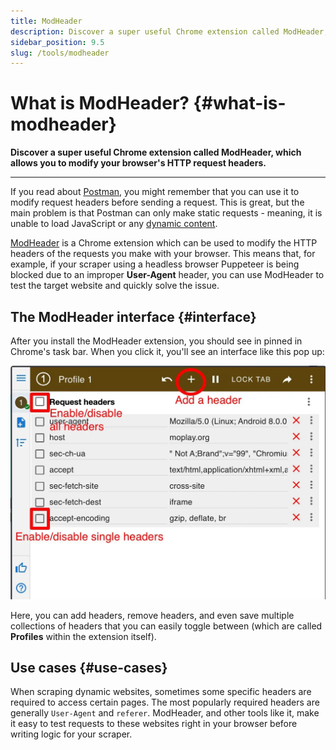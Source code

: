 ```yaml
---
title: ModHeader
description: Discover a super useful Chrome extension called ModHeader, which allows you to modify your browser's HTTP request headers.
sidebar_position: 9.5
slug: /tools/modheader
---
```


# What is ModHeader? {#what-is-modheader}

**Discover a super useful Chrome extension called ModHeader, which allows you to modify your browser's HTTP request headers.**

---

If you read about [Postman](./postman.md), you might remember that you can use it to modify request headers before sending a request. This is great, but the main problem is that Postman can only make static requests - meaning, it is unable to load JavaScript or any [dynamic content](../concepts/dynamic_pages.md).

[ModHeader](https://chrome.google.com/webstore/detail/modheader/idgpnmonknjnojddfkpgkljpfnnfcklj?hl=en) is a Chrome extension which can be used to modify the HTTP headers of the requests you make with your browser. This means that, for example, if your scraper using a headless browser Puppeteer is being blocked due to an improper **User-Agent** header, you can use ModHeader to test the target website and quickly solve the issue.

## The ModHeader interface {#interface}

After you install the ModHeader extension, you should see in pinned in Chrome's task bar. When you click it, you'll see an interface like this pop up:

![Modheader's simple interface](./images/modheader.webp)

Here, you can add headers, remove headers, and even save multiple collections of headers that you can easily toggle between (which are called **Profiles** within the extension itself).

## Use cases {#use-cases}

When scraping dynamic websites, sometimes some specific headers are required to access certain pages. The most popularly required headers are generally `User-Agent` and `referer`. ModHeader, and other tools like it, make it easy to test requests to these websites right in your browser before writing logic for your scraper.
